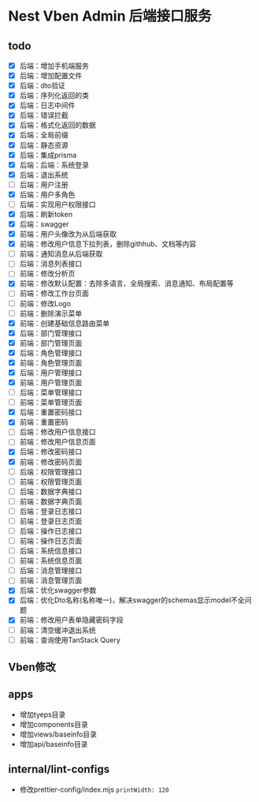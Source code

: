 # Nest Vben Admin 后端接口服务

## todo

- [x] 后端：增加手机端服务
- [x] 后端：增加配置文件
- [x] 后端：dto验证
- [x] 后端：序列化返回的类
- [x] 后端：日志中间件
- [x] 后端：错误拦截
- [x] 后端：格式化返回的数据
- [x] 后端：全局前缀
- [x] 后端：静态资源
- [x] 后端：集成prisma
- [x] 后端：后端：系统登录
- [x] 后端：退出系统
- [ ] 后端：用户注册
- [x] 后端：用户多角色
- [ ] 后端：实现用户权限接口
- [x] 后端：刷新token
- [x] 后端：swagger
- [x] 前端：用户头像改为从后端获取
- [x] 前端：修改用户信息下拉列表，删除githhub、文档等内容
- [ ] 前端：通知消息从后端获取
- [ ] 后端：消息列表接口
- [ ] 前端：修改分析页
- [x] 前端：修改默认配置：去除多语言、全局搜索、消息通知、布局配置等
- [ ] 前端：修改工作台页面
- [ ] 前端：修改Logo
- [ ] 前端：删除演示菜单
- [x] 前端：创建基础信息路由菜单
- [x] 后端：部门管理接口
- [x] 前端：部门管理页面
- [x] 后端：角色管理接口
- [x] 前端：角色管理页面
- [x] 后端：用户管理接口
- [x] 前端：用户管理页面
- [ ] 后端：菜单管理接口
- [ ] 前端：菜单管理页面
- [x] 后端：重置密码接口
- [x] 前端：重置密码
- [ ] 后端：修改用户信息接口
- [ ] 前端：修改用户信息页面
- [x] 后端：修改密码接口
- [x] 前端：修改密码页面
- [ ] 后端：权限管理接口
- [ ] 前端：权限管理页面
- [ ] 后端：数据字典接口
- [ ] 前端：数据字典页面
- [ ] 后端：登录日志接口
- [ ] 前端：登录日志页面
- [ ] 后端：操作日志接口
- [ ] 前端：操作日志页面
- [ ] 后端：系统信息接口
- [ ] 前端：系统信息页面
- [ ] 后端：消息管理接口
- [ ] 前端：消息管理页面
- [x] 后端：优化swagger参数
- [x] 后端：优化Dto名称(名称唯一)，解决swagger的schemas显示model不全问题
- [x] 前端：修改用户表单隐藏密码字段
- [ ] 前端：清空缓冲退出系统
- [ ] 前端：查询使用TanStack Query

## Vben修改

## apps

- 增加tyeps目录
- 增加components目录
- 增加views/baseinfo目录
- 增加api/baseinfo目录

## internal/lint-configs

- 修改prettier-config/index.mjs `printWidth: 120`
